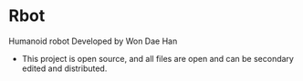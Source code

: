 # Rbot
Humanoid robot
Developed by Won Dae Han
* This project is open source, and all files are open and can be secondary edited and distributed.
